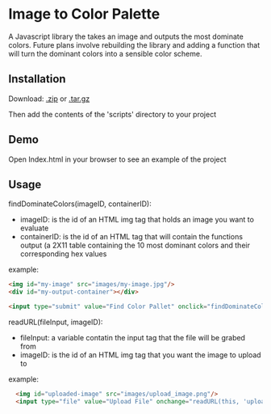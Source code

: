# Image to Color Palette

A Javascript library the takes an image and outputs the most dominate colors. Future plans involve rebuilding the library and adding a function that will turn the dominant colors into a sensible color scheme.

## Installation

Download: 
[.zip](https://github.com/TimothyBest/Image_to_Color_Palette/zipball/master)
or
[.tar.gz](https://github.com/TimothyBest/Image_to_Color_Palette/tarball/master)

Then add the contents of the 'scripts' directory to your project

## Demo

Open Index.html in your browser to see an example of the project

## Usage

findDominateColors(imageID, containerID):
- imageID: is the id of an HTML img tag that holds an image you want to evaluate
- containerID: is the id of an HTML tag that will contain the functions output (a 2X11 table containing the 10 most dominant colors and their corresponding hex values

example:
```HTML
<img id="my-image" src="images/my-image.jpg"/>
<div id="my-output-container"></div>

<input type="submit" value="Find Color Pallet" onclick="findDominateColors('my-image','my-output-container')"/>
```


readURL(fileInput, imageID):
- fileInput: a variable contatin the input tag that the file will be grabed from 
- imageID: is the id of an HTML img tag that you want the image to upload to


example:
```HTML
  <img id="uploaded-image" src="images/upload_image.png"/>
  <input type="file" value="Upload File" onchange="readURL(this, 'uploaded-image');" accept="image/*" />
```
